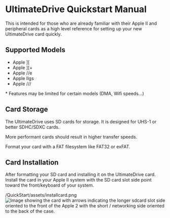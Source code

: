 # UltimateDrive Quickstart Manual

This is intended for those who are already familiar with their Apple II and peripheral cards as a high level reference for setting up your new UltimateDrive card quickly. 

## Supported Models
- Apple ][
- Apple ][+
- Apple //e
- Apple IIgs
- Apple ///

\* Features may be limited for certain models (DMA, Wifi speeds...)

## Card Storage

The UltimateDrive uses SD cards for storage.  It is designed for UHS-1 or better SDHC/SDXC cards.

More performant cards should result in higher transfer speeds.

Format your card with a FAT filesystem like FAT32 or exFAT.

## Card Installation

After formatting your SD card and installing it on the UltimateDrive card.  Install the card in your Apple II system with the SD card slot side point toward the front/keyboard of your system.

/QuickStart/assets/installcard.png
![Image showing the card with arrows indicating the longer sdcard slot side oriented to the front of the Apple 2 with the short / networking side oriented to the back of the case.](/QuickStart/assets/cardinstall.png)